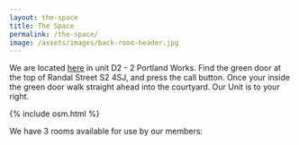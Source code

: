 ```yaml
---
layout: the-space
title: The Space
permalink: /the-space/
image: /assets/images/back-room-header.jpg
---
```


We are located [here](https://goo.gl/maps/EcVTWfknJ8XSRYax9) in unit D2 - 2 Portland Works. Find the green door at the top of Randal Street S2 4SJ, and press the call button. Once your inside the green door walk straight ahead into the courtyard. Our Unit is to your right.  

{% include osm.html %}

We have 3 rooms available for use by our members: